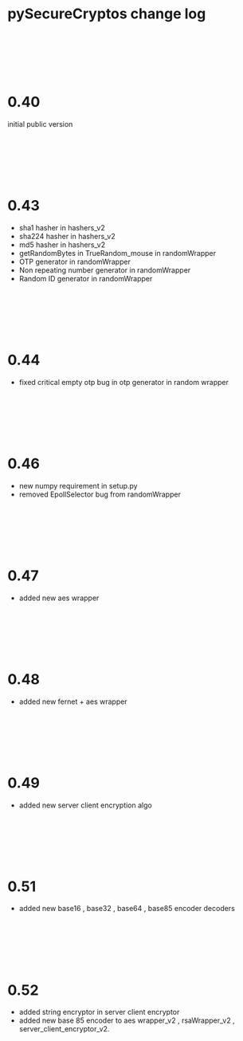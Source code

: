 # pySecureCryptos change log

<br>
<br>
<br>
<br>
<br>


# 0.40

initial public version



<br>
<br>
<br>
<br>
<br>



# 0.43

* sha1 hasher in hashers_v2
* sha224 hasher in hashers_v2
* md5 hasher in hashers_v2
* getRandomBytes in TrueRandom_mouse in randomWrapper
* OTP generator in randomWrapper
* Non repeating number generator in randomWrapper
* Random ID generator in randomWrapper



<br>
<br>
<br>
<br>
<br>


# 0.44

* fixed critical empty otp bug in otp generator in random wrapper



<br>
<br>
<br>
<br>
<br>


# 0.46

* new numpy requirement in setup.py
* removed EpollSelector bug from randomWrapper


<br>
<br>
<br>
<br>
<br>


# 0.47

* added new aes wrapper


<br>
<br>
<br>
<br>
<br>


# 0.48

* added new fernet + aes wrapper


<br>
<br>
<br>
<br>
<br>


# 0.49

* added new server client encryption algo



<br>
<br>
<br>
<br>
<br>


# 0.51

* added new base16 , base32 , base64 , base85 encoder decoders




<br>
<br>
<br>
<br>
<br>


# 0.52

* added string encryptor in server client encryptor
* added new base 85 encoder to aes wrapper_v2 , rsaWrapper_v2 , server_client_encryptor_v2.
